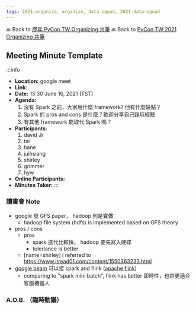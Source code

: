 ```yaml
---
tags: 2021-organize, organize, data squad, 2021-data-squad
---
```


🔙 Back to [歷年 PyCon TW Organizing 共筆](/ryPr7SFyP/%2FHM5mHCFKQCu7-W5ea8ITcw%3Fview)
🔙 Back to [PyCon TW 2021 Organizing 共筆](/Wb9vQrfJQk-5tPoPR23hwA)

## Meeting Minute Template
:::info
- **Location:** google meet
- **Link**:
- **Date:** 15:30 June 16, 2021 (TST)
- **Agenda:**
    1. 沒有 Spark 之前，大家用什麼 framework? 他有什麼缺點？
    2. Spark 的 pros and cons 是什麼？歡迎分享自己踩坑經驗
    3. 有其他 framework 能取代 Spark 嗎？
- **Participants:**
    1. david Jr
    2. tai
    3. hane
    4. juihsiang
    5. shirley
    6. grimmer
    7. hyw
- **Online Participants:**
- **Minutes Taker:**
:::


### 讀書會 Note

- google 發 GFS paper， hadoop  則是實做
    - hadoop file system (hdfs) is implemented based on GFS theory
- pros / cons
    - pros
        - spark 迭代比較快， hadoop 要先寫入硬碟
        - tolerlance is better
    - [name=shirley] I referred to https://www.itread01.com/content/1550363233.html
- [google beam](https://beam.apache.org/) 可以接 spark and flink ([apache flink](https://flink.apache.org/))
    - comparing to "spark mini batch", flink has better 即時性，也許更適合客服機器人




### A.O.B. （臨時動議）

